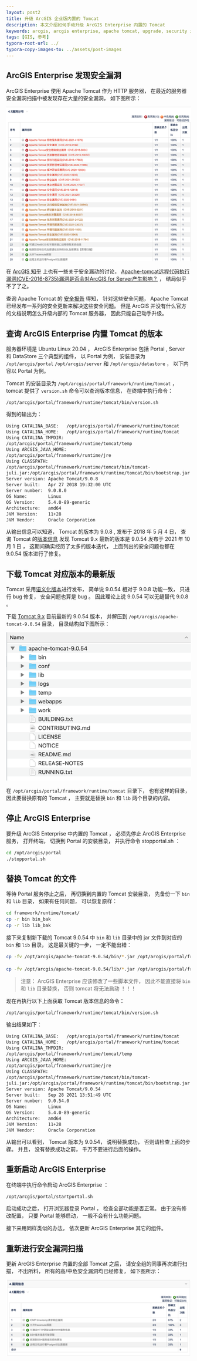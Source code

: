 ```yaml
---
layout: post2
title: 升级 ArcGIS 企业版内置的 Tomcat
description: 本文介绍如何手动升级 ArcGIS Enterprise 内置的 Tomcat
keywords: arcgis, arcgis enterprise, apache tomcat, upgrade, security issues
tags: [GIS, 参考]
typora-root-url: ../
typora-copy-images-to: ../assets/post-images
---
```


## ArcGIS Enterprise 发现安全漏洞

ArcGIS Enterprise 使用 Apache Tomcat 作为 HTTP 服务器， 在最近的服务器安全漏洞扫描中被发现存在大量的安全漏洞， 如下图所示：

![image-20211021154753142](/assets/post-images/image-20211021154753142.png)

在 [ArcGIS 知乎](http://zhihu.geoscene.cn) 上也有一些关于安全漏动的讨论， [Apache-tomcat远程代码执行漏洞(CVE-2016-8735)漏洞是否会对ArcGIS for Server产生影响？](http://zhihu.geoscene.cn/question/13914) ， 结局似乎不了了之。

查询 Apache Tomcat 的 [安全报告](https://tomcat.apache.org/security.html) 得知， 针对这些安全问题， Apache Tomcat 已经发布一系列的安全更新来解决这些安全问题。 但是 ArcGIS 并没有什么官方的文档说明怎么升级内部的 Tomcat 服务器， 因此只能自己动手升级。

## 查询 ArcGIS Enterprise 内置 Tomcat 的版本

服务器环境是 Ubuntu Linux 20.04 ， ArcGIS Enterprise 包括 Portal , Server 和 DataStore 三个典型的组件， 以 Portal 为例， 安装目录为 `/opt/arcgis/portal` `/opt/arcgis/server` 和 `/opt/arcgis/datastore` ， 以下内容以 Portal 为例。

Tomcat 的安装目录为 `/opt/arcgis/portal/framework/runtime/tomcat` ， tomcat 提供了 `version.sh` 命令可以查询版本信息， 在终端中执行命令：

```shell
/opt/arcgis/portal/framework/runtime/tomcat/bin/version.sh
```

得到的输出为：

```shell
Using CATALINA_BASE:   /opt/arcgis/portal/framework/runtime/tomcat
Using CATALINA_HOME:   /opt/arcgis/portal/framework/runtime/tomcat
Using CATALINA_TMPDIR: /opt/arcgis/portal/framework/runtime/tomcat/temp
Using ARCGIS_JAVA_HOME:        /opt/arcgis/portal/framework/runtime/jre
Using CLASSPATH:       /opt/arcgis/portal/framework/runtime/tomcat/bin/tomcat-juli.jar:/opt/arcgis/portal/framework/runtime/tomcat/bin/bootstrap.jar
Server version: Apache Tomcat/9.0.8
Server built:   Apr 27 2018 19:32:00 UTC
Server number:  9.0.8.0
OS Name:        Linux
OS Version:     5.4.0-89-generic
Architecture:   amd64
JVM Version:    11+28
JVM Vendor:     Oracle Corporation
```

从输出信息可以知道， Tomcat 的版本为 9.0.8 , 发布于 2018 年 5 月 4 日， 查询 Tomcat 的[版本信息](https://tomcat.apache.org/whichversion.htmlhttps://tomcat.apache.org/whichversion.html) 发现 Tomcat 9.x 最新的版本是 9.0.54 发布于 2021 年 10 月 1 日 ， 这期间确实经历了太多的版本迭代， 上面列出的安全问题也都在 9.0.54 版本进行了修复。

## 下载 Tomcat 对应版本的最新版

Tomcat 采用[语义化版本](https://semver.org/lang/zh-CN/)进行发布， 简单说 9.0.54 相对于 9.0.8 功能一致， 只进行 bug 修复， 安全问题也算是 bug 。 因此理论上说 9.0.54 可以无缝替代 9.0.8 。

下载 [Tomcat 9.x](https://tomcat.apache.org/download-90.cgi) 目前最新的 9.0.54 版本， 并解压到 `/opt/arcgis/apache-tomcat-9.0.54` 目录， 目录结构如下图所示：

![Tomcat 9.0.54](/assets/post-images/20211022151250.png)

在 `/opt/arcgis/portal/framework/runtime/tomcat` 目录下， 也有这样的目录， 因此要替换原有的 Tomcat ， 主要就是替换 `bin` 和 `lib` 两个目录的内容。

## 停止 ArcGIS Enterprise

要升级 ArcGIS Enterprise 中内置的 Tomcat ， 必须先停止 ArcGIS Enterprise 服务， 打开终端， 切换到 Portal 的安装目录， 并执行命令 stopportal.sh ：

```sh
cd /opt/arcgis/portal
./stopportal.sh
```

## 替换 Tomcat 的文件

等待 Portal 服务停止之后， 再切换到内置的 Tomcat 安装目录， 先备份一下 `bin` 和 `lib` 目录， 如果有任何问题， 可以恢复原样：

```sh
cd framework/runtime/tomcat/
cp -r bin bin_bak
cp -r lib lib_bak
```

接下来复制新下载的 Tomcat 9.0.54 中 `bin` 和 `lib` 目录中的 jar 文件到对应的 `bin` 和 `lib` 目录， 这是最关键的一步， 一定不能出错：

```sh
cp -fv /opt/arcgis/apache-tomcat-9.0.54/bin/*.jar /opt/arcgis/portal/framework/runtime/tomcat/bin/

cp -fv /opt/arcgis/apache-tomcat-9.0.54/lib/*.jar /opt/arcgis/portal/framework/runtime/tomcat/lib/
```

> 注意： ArcGIS Enterprise 应该修改了一些脚本文件， 因此不能直接将 `bin` 和 `lib` 目录替换， 否则 tomcat 将无法启动 ！！！

现在再执行以下上面获取 Tomcat 版本信息的命令：

```shell
/opt/arcgis/portal/framework/runtime/tomcat/bin/version.sh
```

输出结果如下：

```shell
Using CATALINA_BASE:   /opt/arcgis/portal/framework/runtime/tomcat
Using CATALINA_HOME:   /opt/arcgis/portal/framework/runtime/tomcat
Using CATALINA_TMPDIR: /opt/arcgis/portal/framework/runtime/tomcat/temp
Using ARCGIS_JAVA_HOME:        /opt/arcgis/portal/framework/runtime/jre
Using CLASSPATH:       /opt/arcgis/portal/framework/runtime/tomcat/bin/tomcat-juli.jar:/opt/arcgis/portal/framework/runtime/tomcat/bin/bootstrap.jar
Server version: Apache Tomcat/9.0.54
Server built:   Sep 28 2021 13:51:49 UTC
Server number:  9.0.54.0
OS Name:        Linux
OS Version:     5.4.0-89-generic
Architecture:   amd64
JVM Version:    11+28
JVM Vendor:     Oracle Corporation
```

从输出可以看到， Tomcat 版本为 9.0.54， 说明替换成功， 否则请检查上面的步骤。 并且， 没有替换成功之前， 千万不要进行后面的操作。

## 重新启动 ArcGIS Enterprise

在终端中执行命令启动 ArcGIS Enterprise ：

```sh
/opt/arcgis/portal/startportal.sh
```

启动成功之后， 打开浏览器登录 Portal ， 检查全部功能是否正常。 由于没有修改配置， 只要 Portal 能够启动， 一般不会有什么功能问题。

接下来用同样类似的办法， 依次更新 ArcGIS Enterprise 其它的组件。

## 重新进行安全漏洞扫描

更新 ArcGIS Enterprise 内置的全部 Tomcat 之后， 请安全组的同事再次进行扫描， 不出所料， 所有的高/中危安全漏洞均已经修复， 如下图所示：

![image-20211021154839577](/assets/post-images/image-20211021154839577.png)
